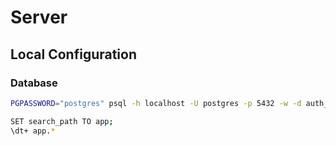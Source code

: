 # Server

## Local Configuration

### Database

```sh
PGPASSWORD="postgres" psql -h localhost -U postgres -p 5432 -w -d auth_users
```

```sh
SET search_path TO app;
\dt+ app.*
```